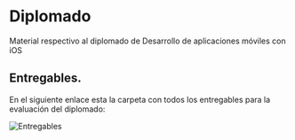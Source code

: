 # Diplomado
Material respectivo al diplomado de Desarrollo de aplicaciones móviles con iOS

## Entregables.

En el siguiente enlace esta la carpeta con todos los entregables para la evaluación del diplomado:

![Entregables](Entregables)
